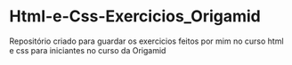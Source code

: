 # Html-e-Css-Exercicios_Origamid
Repositório criado para guardar os exercicios feitos por mim no curso html e css para iniciantes no curso da Origamid
